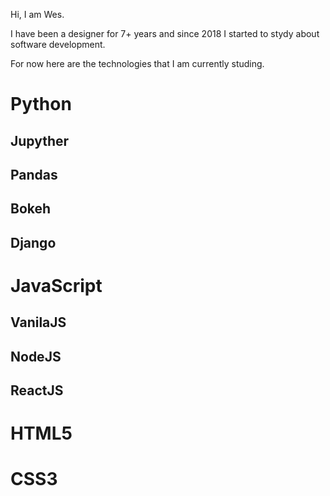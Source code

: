 Hi, I am Wes.

I have been a designer for 7+ years and since 2018 I started to stydy about software development.

For now here are the technologies that I am currently studing.

# Python
  ## Jupyther
  ## Pandas
  ## Bokeh
  ## Django

# JavaScript
  ## VanilaJS
  ## NodeJS
  ## ReactJS

# HTML5
# CSS3

